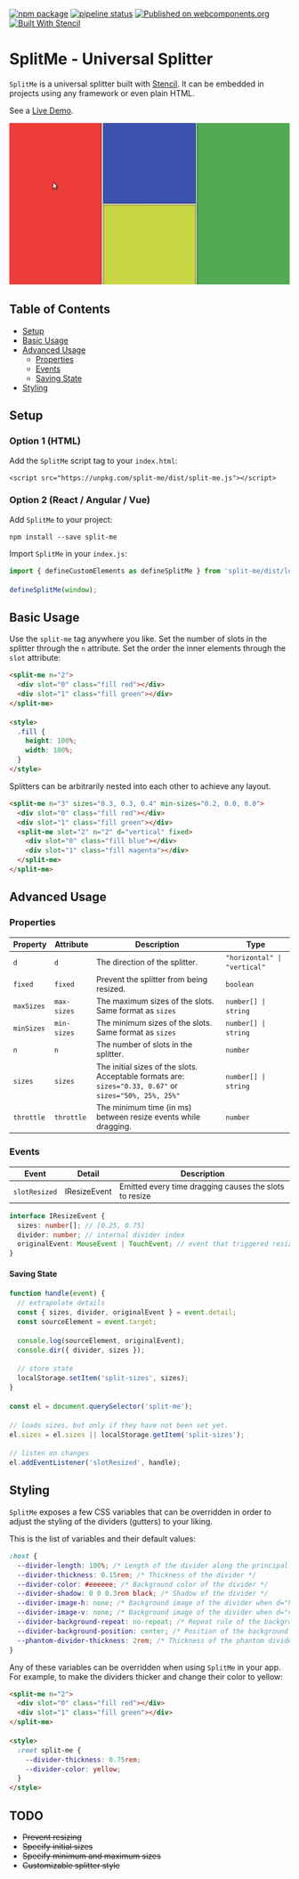 [![npm package](https://img.shields.io/npm/v/split-me.svg)](https://www.npmjs.com/package/split-me)
[![pipeline status](https://gitlab.com/ales.genova/split-me/badges/master/pipeline.svg)](https://gitlab.com/ales.genova/split-me/pipelines)
[![Published on webcomponents.org](https://img.shields.io/badge/webcomponents.org-published-blue.svg)](https://www.webcomponents.org/element/split-me)
[![Built With Stencil](https://img.shields.io/badge/-Built%20With%20Stencil-16161d.svg?logo=data%3Aimage%2Fsvg%2Bxml%3Bbase64%2CPD94bWwgdmVyc2lvbj0iMS4wIiBlbmNvZGluZz0idXRmLTgiPz4KPCEtLSBHZW5lcmF0b3I6IEFkb2JlIElsbHVzdHJhdG9yIDE5LjIuMSwgU1ZHIEV4cG9ydCBQbHVnLUluIC4gU1ZHIFZlcnNpb246IDYuMDAgQnVpbGQgMCkgIC0tPgo8c3ZnIHZlcnNpb249IjEuMSIgaWQ9IkxheWVyXzEiIHhtbG5zPSJodHRwOi8vd3d3LnczLm9yZy8yMDAwL3N2ZyIgeG1sbnM6eGxpbms9Imh0dHA6Ly93d3cudzMub3JnLzE5OTkveGxpbmsiIHg9IjBweCIgeT0iMHB4IgoJIHZpZXdCb3g9IjAgMCA1MTIgNTEyIiBzdHlsZT0iZW5hYmxlLWJhY2tncm91bmQ6bmV3IDAgMCA1MTIgNTEyOyIgeG1sOnNwYWNlPSJwcmVzZXJ2ZSI%2BCjxzdHlsZSB0eXBlPSJ0ZXh0L2NzcyI%2BCgkuc3Qwe2ZpbGw6I0ZGRkZGRjt9Cjwvc3R5bGU%2BCjxwYXRoIGNsYXNzPSJzdDAiIGQ9Ik00MjQuNywzNzMuOWMwLDM3LjYtNTUuMSw2OC42LTkyLjcsNjguNkgxODAuNGMtMzcuOSwwLTkyLjctMzAuNy05Mi43LTY4LjZ2LTMuNmgzMzYuOVYzNzMuOXoiLz4KPHBhdGggY2xhc3M9InN0MCIgZD0iTTQyNC43LDI5Mi4xSDE4MC40Yy0zNy42LDAtOTIuNy0zMS05Mi43LTY4LjZ2LTMuNkgzMzJjMzcuNiwwLDkyLjcsMzEsOTIuNyw2OC42VjI5Mi4xeiIvPgo8cGF0aCBjbGFzcz0ic3QwIiBkPSJNNDI0LjcsMTQxLjdIODcuN3YtMy42YzAtMzcuNiw1NC44LTY4LjYsOTIuNy02OC42SDMzMmMzNy45LDAsOTIuNywzMC43LDkyLjcsNjguNlYxNDEuN3oiLz4KPC9zdmc%2BCg%3D%3D&colorA=16161d)](https://stenciljs.com)

# SplitMe - Universal Splitter

`SplitMe` is a universal splitter built with [Stencil](http://stenciljs.com). It can be embedded in projects using any framework or even plain HTML.

See a [Live Demo](https://alesgenova.github.io/split-me/).

<!--
```
<custom-element-demo>
  <template>
    <script src="../webcomponentsjs/webcomponents-lite.js"></script>
    <script src="https://unpkg.com/split-me/dist/split-me.js"></script>
    <style is="custom-style">
      .container {
        width: 100%;
        height: 15rem;
      }
      .fill {
        width: 100%;
        height: 100%;
      }
      .red {
        background-color: #f44336;
      }
      .green {
        background-color: #4CAF50;
      }
      .blue {
        background-color: #3F51B5;
      }
      .light-green {
        background-color: #CDDC39;
      }
    </style>
    <div class="container">
      <split-me n=3>
        <div slot="0" class="fill red"></div>
        <split-me slot="1" n=2 d="vertical">
          <div slot="0" class="fill blue"></div>
          <div slot="1" class="fill green"></div>
        </split-me>
        <div slot="2" class="fill light-green"></div>
      </split-me>
    </div>
  </template>
</custom-element-demo>
```
-->

[![demo](./demo.gif)](https://alesgenova.github.io/split-me/)

## Table of Contents

- [Setup](#setup)
- [Basic Usage](#basic-usage)
- [Advanced Usage](#advanced-usage)
  - [Properties](#properties)
  - [Events](#events)
  - [Saving State](#saving-state)
- [Styling](#styling)

## Setup

### Option 1 (HTML)

Add the `SplitMe` script tag to your `index.html`:

```
<script src="https://unpkg.com/split-me/dist/split-me.js"></script>
```

### Option 2 (React / Angular / Vue)

Add `SplitMe` to your project:

```
npm install --save split-me
```

Import `SplitMe` in your `index.js`:

```js
import { defineCustomElements as defineSplitMe } from 'split-me/dist/loader';

defineSplitMe(window);
```

## Basic Usage

Use the `split-me` tag anywhere you like. Set the number of slots in the splitter through the `n` attribute. Set the order the inner elements through the `slot` attribute:

```html
<split-me n="2">
  <div slot="0" class="fill red"></div>
  <div slot="1" class="fill green"></div>
</split-me>

<style>
  .fill {
    height: 100%;
    width: 100%;
  }
</style>
```

Splitters can be arbitrarily nested into each other to achieve any layout.

```html
<split-me n="3" sizes="0.3, 0.3, 0.4" min-sizes="0.2, 0.0, 0.0">
  <div slot="0" class="fill red"></div>
  <div slot="1" class="fill green"></div>
  <split-me slot="2" n="2" d="vertical" fixed>
    <div slot="0" class="fill blue"></div>
    <div slot="1" class="fill magenta"></div>
  </split-me>
</split-me>
```

## Advanced Usage

### Properties

| Property   | Attribute   | Description                                                                                             | Type                         |
| ---------- | ----------- | ------------------------------------------------------------------------------------------------------- | ---------------------------- |
| `d`        | `d`         | The direction of the splitter.                                                                          | `"horizontal" \| "vertical"` |
| `fixed`    | `fixed`     | Prevent the splitter from being resized.                                                                | `boolean`                    |
| `maxSizes` | `max-sizes` | The maximum sizes of the slots. Same format as `sizes`                                                  | `number[] \| string`         |
| `minSizes` | `min-sizes` | The minimum sizes of the slots. Same format as `sizes`                                                  | `number[] \| string`         |
| `n`        | `n`         | The number of slots in the splitter.                                                                    | `number`                     |
| `sizes`    | `sizes`     | The initial sizes of the slots. Acceptable formats are: `sizes="0.33, 0.67"` or `sizes="50%, 25%, 25%"` | `number[] \| string`         |
| `throttle` | `throttle`  | The minimum time (in ms) between resize events while dragging.                                          | `number`                     |

### Events

| Event         | Detail       | Description                                            |
| ------------- | ------------ | ------------------------------------------------------ |
| `slotResized` | IResizeEvent | Emitted every time dragging causes the slots to resize |

```typescript
interface IResizeEvent {
  sizes: number[]; // [0.25, 0.75]
  divider: number; // internal divider index
  originalEvent: MouseEvent | TouchEvent; // event that triggered resize
}
```

#### Saving State

```javascript
function handle(event) {
  // extrapolate details
  const { sizes, divider, originalEvent } = event.detail;
  const sourceElement = event.target;

  console.log(sourceElement, originalEvent);
  console.dir({ divider, sizes });

  // store state
  localStorage.setItem('split-sizes', sizes);
}

const el = document.querySelector('split-me');

// loads sizes, but only if they have not been set yet.
el.sizes = el.sizes || localStorage.getItem('split-sizes');

// listen on changes
el.addEventListener('slotResized', handle);
```

## Styling

`SplitMe` exposes a few CSS variables that can be overridden in order to adjust the styling of the dividers (gutters) to your liking.

This is the list of variables and their default values:

```css
:host {
  --divider-length: 100%; /* Length of the divider along the principal axis */
  --divider-thickness: 0.15rem; /* Thickness of the divider */
  --divider-color: #eeeeee; /* Background color of the divider */
  --divider-shadow: 0 0 0.3rem black; /* Shadow of the divider */
  --divider-image-h: none; /* Background image of the divider when d="horizontal" */
  --divider-image-v: none; /* Background image of the divider when d="vertical" */
  --divider-background-repeat: no-repeat; /* Repeat rule of the background image */
  --divider-background-position: center; /* Position of the background image */
  --phantom-divider-thickness: 2rem; /* Thickness of the phantom divider used to grab mouse events */
}
```

Any of these variables can be overridden when using `SplitMe` in your app.
For example, to make the dividers thicker and change their color to yellow:

```html
<split-me n="2">
  <div slot="0" class="fill red"></div>
  <div slot="1" class="fill green"></div>
</split-me>

<style>
  :root split-me {
    --divider-thickness: 0.75rem;
    --divider-color: yellow;
  }
</style>
```

## TODO

- ~~Prevent resizing~~
- ~~Specify initial sizes~~
- ~~Specify minimum and maximum sizes~~
- ~~Customizable splitter style~~
